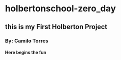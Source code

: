 # holbertonschool-zero_day
## this is my First Holberton Project
### By: Camilo Torres
#### Here begins the fun

